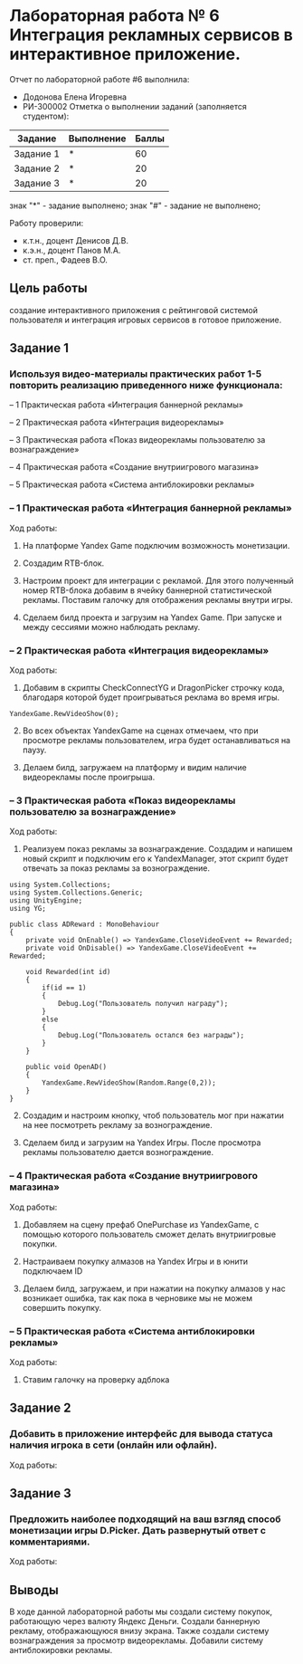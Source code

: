 # Лабораторная работа № 6 Интеграция рекламных сервисов в интерактивное приложение.
Отчет по лабораторной работе #6 выполнила:
- Додонова Елена Игоревна
- РИ-300002
Отметка о выполнении заданий (заполняется студентом):

| Задание | Выполнение | Баллы |
| ------ | ------ | ------ |
| Задание 1 | * | 60 |
| Задание 2 | * | 20 |
| Задание 3 | * | 20 |

знак "*" - задание выполнено; знак "#" - задание не выполнено;

Работу проверили:
- к.т.н., доцент Денисов Д.В.
- к.э.н., доцент Панов М.А.
- ст. преп., Фадеев В.О.

## Цель работы
создание интерактивного приложения с рейтинговой системой пользователя и интеграция игровых сервисов в готовое приложение.

## Задание 1
### Используя видео-материалы практических работ 1-5 повторить реализацию приведенного ниже функционала:

– 1 Практическая работа «Интеграция баннерной рекламы»

– 2 Практическая работа «Интеграция видеорекламы»

– 3 Практическая работа «Показ видеорекламы пользователю за вознаграждение»

– 4 Практическая работа «Создание внутриигрового магазина»

– 5 Практическая работа «Система антиблокировки рекламы»

### – 1 Практическая работа «Интеграция баннерной рекламы»
Ход работы:
1) На платформе Yandex Game подключим возможность монетизации.

2) Создадим RTB-блок.

3) Настроим проект для интеграции с рекламой. Для этого полученный номер RTB-блока добавим в ячейку баннерной статистической рекламы. Поставим галочку для отображения рекламы внутри игры.


4) Сделаем билд проекта и загрузим на Yandex Game. При запуске и между сессиями можно наблюдать рекламу.





### – 2 Практическая работа «Интеграция видеорекламы»
Ход работы:
1) Добавим в скрипты CheckConnectYG и DragonPicker строчку кода, благодаря которой будет проигрываться реклама во время игры.

```
YandexGame.RewVideoShow(0);
```

2) Во всех объектах YandexGame на сценах отмечаем, что при просмотре рекламы пользователем, игра будет останавливаться на паузу.


3) Делаем билд, загружаем на платформу и видим наличие видеорекламы после проигрыша.

### – 3 Практическая работа «Показ видеорекламы пользователю за вознаграждение»
Ход работы:
1) Реализуем показ рекламы за вознаграждение. Создадим и напишем новый скрипт и подключим его к YandexManager, этот скрипт будет отвечать за показ рекламы за вознограждение.

```
using System.Collections;
using System.Collections.Generic;
using UnityEngine;
using YG;

public class ADReward : MonoBehaviour
{
    private void OnEnable() => YandexGame.CloseVideoEvent += Rewarded;
    private void OnDisable() => YandexGame.CloseVideoEvent += Rewarded;

    void Rewarded(int id)
    {
        if(id == 1)
        {
            Debug.Log("Пользователь получил награду");
        }
        else
        {
            Debug.Log("Пользователь остался без награды");
        }
    }
    
    public void OpenAD()
    {
        YandexGame.RewVideoShow(Random.Range(0,2));
    }
}
```

2) Создадим и настроим кнопку, чтоб пользователь мог при нажатии на нее посмотреть рекламу за вознограждение.

3) Сделаем билд и загрузим на Yandex Игры. После просмотра рекламы пользователю дается вознограждение.


### – 4 Практическая работа «Создание внутриигрового магазина»
Ход работы:
1) Добавляем на сцену префаб OnePurchase из YandexGame, с помощью которого пользователь сможет делать внутриигровые покупки.

2) Настраиваем покупку алмазов на Yandex Игры и в юнити подключаем ID

3) Делаем билд, загружаем, и при нажатии на покупку алмазов у нас возникает ошибка, так как пока в черновике мы не можем совершить покупку.



### – 5 Практическая работа «Система антиблокировки рекламы»
Ход работы:
1) Ставим галочку на проверку адблока


## Задание 2
### Добавить в приложение интерфейс для вывода статуса наличия игрока в сети (онлайн или офлайн).
Ход работы:






## Задание 3
### Предложить наиболее подходящий на ваш взгляд способ монетизации игры D.Picker. Дать развернутый ответ с комментариями.
Ход работы:






## Выводы
В ходе данной лабораторной работы мы создали систему покупок, работающую через валюту Яндекс Деньги.
Создали баннерную рекламу, отображающуюся внизу экрана.
Также создали систему вознаграждения за просмотр видеорекламы.
Добавили систему антиблокировки рекламы.

